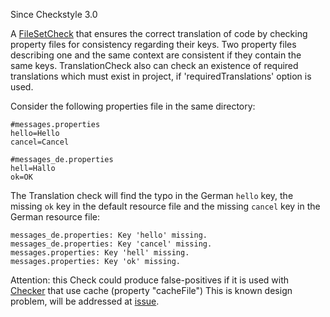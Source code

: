 Since Checkstyle 3.0

A [FileSetCheck](https://checkstyle.org/config.html#Overview) that ensures
the correct translation of code by checking property files for
consistency regarding their keys. Two property files
describing one and the same context are consistent if they
contain the same keys. TranslationCheck also can check an existence of required
translations which must exist in project, if 'requiredTranslations' option is used.

Consider the following properties file in the same directory:


    #messages.properties
    hello=Hello
    cancel=Cancel

    #messages_de.properties
    hell=Hallo
    ok=OK
            
The Translation check will find the typo in the German `hello`
key, the missing `ok` key in the default resource file and the
missing `cancel` key in the German resource file:


    messages_de.properties: Key 'hello' missing.
    messages_de.properties: Key 'cancel' missing.
    messages.properties: Key 'hell' missing.
    messages.properties: Key 'ok' missing.
            
Attention: this Check could produce false-positives if it
is used with [Checker](https://checkstyle.org/config.html#Checker) that use cache (property
"cacheFile") This is known design problem, will be addressed at
[issue](https://github.com/checkstyle/checkstyle/issues/3539).
